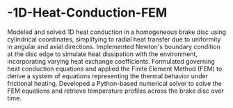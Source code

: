 # -1D-Heat-Conduction-FEM
 Modeled and solved 1D heat conduction in a homogeneous brake disc using cylindrical coordinates, simplifying to radial heat transfer due to uniformity in angular and axial directions.
 Implemented Newton's boundary condition at the disc edge to simulate heat dissipation with the environment, incorporating varying heat exchange coefficients.
 Formulated governing heat conduction equations and applied the Finite Element Method (FEM) to derive a system of equations representing the thermal behavior under frictional heating.
 Developed a Python-based numerical solver to solve the FEM equations and retrieve temperature profiles across the brake disc over time.
